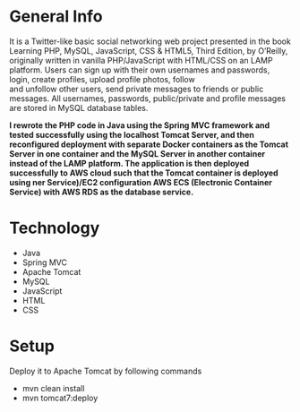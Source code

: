 # General Info
It is a Twitter-like basic social networking web project presented in the book Learning PHP, MySQL, 
JavaScript, CSS & HTML5, Third Edition, by O’Reilly, originally written in vanilla PHP/JavaScript
with HTML/CSS on an LAMP platform.
Users can sign up with their  own usernames and passwords, login, create profiles, upload profile photos, follow  
and unfollow other users, send private messages to friends or public messages.
All usernames, passwords, public/private and profile messages are stored in MySQL database tables.

**I rewrote the PHP code in Java using the Spring MVC framework and tested successfully using the localhost 
Tomcat Server, and then reconfigured deployment with separate Docker containers as the Tomcat Server in one 
container and the MySQL Server in another container instead of the LAMP platform. 
The application is then deployed successfully to AWS cloud such that the Tomcat container is deployed using ner Service)/EC2 configuration
AWS ECS (Electronic Container Service) with AWS RDS as the database service.**

# Technology
- Java
- Spring MVC
- Apache Tomcat
- MySQL
- JavaScript
- HTML
- CSS

# Setup
Deploy it to Apache Tomcat by following commands
- mvn clean install
- mvn tomcat7:deploy



